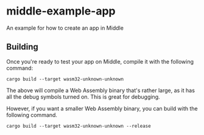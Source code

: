 # middle-example-app
An example for how to create an app in Middle

## Building
Once you're ready to test your app on Middle, compile it with the following command:

    cargo build --target wasm32-unknown-unknown

The above will compile a Web Assembly binary that's rather large, as it has all the debug symbols turned on. This is great for debugging.

However, if you want a smaller Web Assembly binary, you can build with the following command.

    cargo build --target wasm32-unknown-unknown --release
